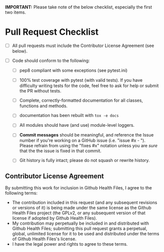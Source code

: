 __IMPORTANT:__ Please take note of the below checklist, especially the first two items.

# Pull Request Checklist

- [ ] All pull requests must include the Contributor License Agreement (see below).

- [ ] Code should conform to the following:

    - [ ] pep8 compliant with some exceptions (see pytest.ini)

    - [ ] 100% test coverage with pytest (with valid tests). If you have difficulty
      writing tests for the code, feel free to ask for help or submit the PR without tests.

    - [ ] Complete, correctly-formatted documentation for all classes, functions and methods.

    - [ ] documentation has been rebuilt with ``tox -e docs``

    - [ ] All modules should have (and use) module-level loggers.

    - [ ] **Commit messages** should be meaningful, and reference the Issue number
      if you're working on a GitHub issue (i.e. "issue #x - <message>"). Please
      refrain from using the "fixes #x" notation unless you are *sure* that the
      the issue is fixed in that commit.

    - [ ] Git history is fully intact; please do not squash or rewrite history.

## Contributor License Agreement

By submitting this work for inclusion in Github Health Files, I agree to the following terms:

* The contribution included in this request (and any subsequent revisions or versions of it)
  is being made under the same license as the Github Health Files project (the GPLv2,
  or any subsequent version of that license if adopted by Github Health Files).
* My contribution may perpetually be included in and distributed with Github Health Files; submitting
  this pull request grants a perpetual, global, unlimited license for it to be used and distributed
  under the terms of Github Health Files's license.
* I have the legal power and rights to agree to these terms.